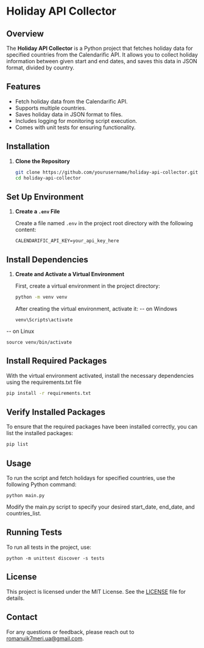 # Holiday API Collector

## Overview

The **Holiday API Collector** is a Python project that fetches holiday data for specified countries from the Calendarific API. It allows you to collect holiday information between given start and end dates, and saves this data in JSON format, divided by country.

## Features

- Fetch holiday data from the Calendarific API.
- Supports multiple countries.
- Saves holiday data in JSON format to files.
- Includes logging for monitoring script execution.
- Comes with unit tests for ensuring functionality.

## Installation

1. **Clone the Repository**

   ```bash
   git clone https://github.com/yourusername/holiday-api-collector.git
   cd holiday-api-collector

## Set Up Environment

1. **Create a `.env` File**

   Create a file named `.env` in the project root directory with the following content:

   ```plaintext
   CALENDARIFIC_API_KEY=your_api_key_here

## Install Dependencies

1. **Create and Activate a Virtual Environment**

   First, create a virtual environment in the project directory:

   ```bash
   python -m venv venv
   ```

   After creating the virtual environment, activate it:
-- on Windows
   ```
   venv\Scripts\activate
   ```
-- on Linux
   ```
   source venv/bin/activate
   ```

## Install Required Packages
   With the virtual environment activated, install the necessary dependencies using the requirements.txt file
   ```bash
   pip install -r requirements.txt
   ```
## Verify Installed Packages
   To ensure that the required packages have been installed correctly, you can list the installed packages:
   ```bash
   pip list
   ```

## Usage
   To run the script and fetch holidays for specified countries, use the following Python command:
   ```
   python main.py

   ```
   Modify the main.py script to specify your desired start_date, end_date, and countries_list.
   

## Running Tests
   To run all tests in the project, use:
   ```
   python -m unittest discover -s tests
   ```

## License
   This project is licensed under the MIT License. See the [LICENSE](LICENSE) file for details.
   

## Contact
   For any questions or feedback, please reach out to romanuik7meri.ua@gmail.com.